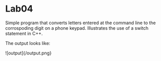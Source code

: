 Lab04
=====

Simple program that converts letters entered at the command line to the corrospoding digit on a phone keypad. Illustrates the use of a switch statement in C++.

The output looks like:

![output]{/output.png}
